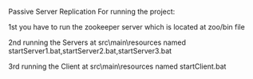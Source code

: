Passive Server Replication
For running the project:

1st you have to run the zookeeper server which is located at zoo/bin file

2nd running the Servers at src\main\resources named startServer1.bat,startServer2.bat,startServer3.bat

3rd running the Client at src\main\resources named startClient.bat
